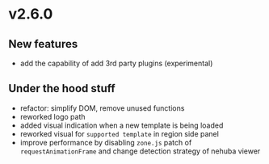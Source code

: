 # v2.6.0

## New features

- add the capability of add 3rd party plugins (experimental)

## Under the hood stuff

- refactor: simplify DOM, remove unused functions
- reworked logo path
- added visual indication when a new template is being loaded
- reworked visual for `supported template` in region side panel
- improve performance by disabling `zone.js` patch of `requestAnimationFrame` and change detection strategy of nehuba viewer
